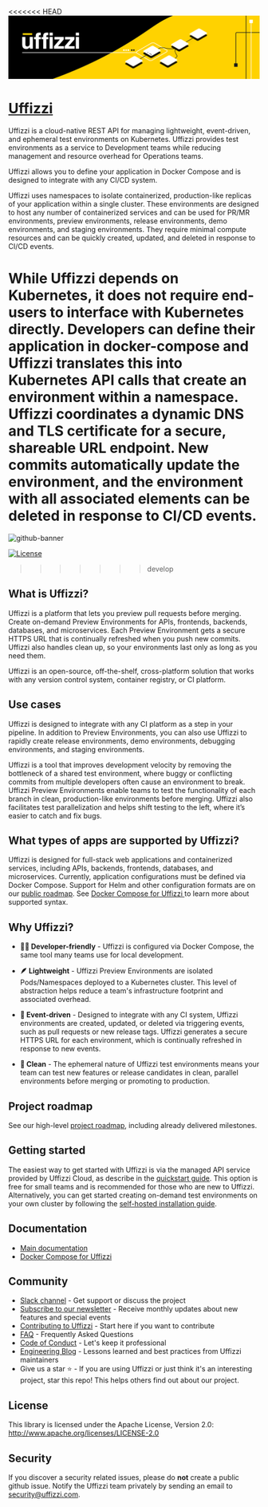 <<<<<<< HEAD
![banner](docs/images/banner.png)

# [Uffizzi](https://uffizzi.com)

Uffizzi is a cloud-native REST API for managing lightweight, event-driven, and ephemeral test environments on Kubernetes. Uffizzi provides test environments as a service to Development teams while reducing management and resource overhead for Operations teams.

Uffizzi allows you to define your application in Docker Compose and is designed to integrate with any CI/CD system.

Uffizzi uses namespaces to isolate containerized, production-like replicas of your application within a single cluster. These environments are designed to host any number of containerized services and can be used for PR/MR environments, preview environments, release environments, demo environments, and staging environments. They require minimal compute resources and can be quickly created, updated, and deleted in response to CI/CD events.

While Uffizzi depends on Kubernetes, it does not require end-users to interface with Kubernetes directly. Developers can define their application in docker-compose and Uffizzi translates this into Kubernetes API calls that create an environment within a namespace. Uffizzi coordinates a dynamic DNS and TLS certificate for a secure, shareable URL endpoint. New commits automatically update the environment, and the environment with all associated elements can be deleted in response to CI/CD events.
=======

![github-banner](https://user-images.githubusercontent.com/7218230/191119628-4d39c65d-465f-4011-9370-d53d7b54d8cc.png)


[![License](https://img.shields.io/badge/License-Apache%202.0-blue.svg)](https://opensource.org/licenses/Apache-2.0)
>>>>>>> develop

## What is Uffizzi?

Uffizzi is a platform that lets you preview pull requests before merging. Create on-demand Preview Environments for APIs, frontends, backends, databases, and microservices. Each Preview Environment gets a secure HTTPS URL that is continually refreshed when you push new commits. Uffizzi also handles clean up, so your environments last only as long as you need them.  

Uffizzi is an open-source, off-the-shelf, cross-platform solution that works with any version control system, container registry, or CI platform.

## Use cases

Uffizzi is designed to integrate with any CI platform as a step in your pipeline. In addition to Preview Environments, you can also use Uffizzi to rapidly create release environments, demo environments, debugging environments, and staging environments.

Uffizzi is a tool that improves development velocity by removing the bottleneck of a shared test environment, where buggy or conflicting commits from multiple developers often cause an environment to break. Uffizzi Preview Environments enable teams to test the functionality of each branch in clean, production-like environments before merging. Uffizzi also facilitates test parallelization and helps shift testing to the left, where it’s easier to catch and fix bugs.

## What types of apps are supported by Uffizzi?

Uffizzi is designed for full-stack web applications and containerized services, including APIs, backends, frontends, databases, and microservices. Currently, application configurations must be defined via Docker Compose. Support for Helm and other configuration formats are on our [public roadmap](https://github.com/orgs/UffizziCloud/projects/2/views/1?layout=board). See [Docker Compose for Uffizzi ](https://docs.uffizzi.com/references/compose-spec/) to learn more about supported syntax.

## Why Uffizzi?

- **👩‍💻 Developer-friendly** - Uffizzi is configured via Docker Compose, the same tool many teams use for local development.

- **🪶 Lightweight** - Uffizzi Preview Environments are isolated Pods/Namespaces deployed to a Kubernetes cluster. This level of abstraction helps reduce a team's infrastructure footprint and associated overhead.

- **🔁 Event-driven** - Designed to integrate with any CI system, Uffizzi environments are created, updated, or deleted via triggering events, such as pull requests or new release tags. Uffizzi generates a secure HTTPS URL for each environment, which is continually refreshed in response to new events.

- **🧼 Clean** - The ephemeral nature of Uffizzi test environments means your team can test new features or release candidates in clean, parallel environments before merging or promoting to production.

## Project roadmap

See our high-level [project roadmap](https://github.com/orgs/UffizziCloud/projects/2/views/1?layout=board), including already delivered milestones.

## Getting started

The easiest way to get started with Uffizzi is via the managed API service provided by Uffizzi Cloud, as describe in the [quickstart guide](https://docs.uffizzi.com). This option is free for small teams and is recommended for those who are new to Uffizzi. Alternatively, you can get started creating on-demand test environments on your own cluster by following the [self-hosted installation guide](INSTALL.md).

## Documentation
- [Main documentation](https://docs.uffizzi.com)
- [Docker Compose for Uffizzi ](https://docs.uffizzi.com/references/compose-spec/)

## Community

- [Slack channel](https://join.slack.com/t/uffizzi/shared_invite/zt-ffr4o3x0-J~0yVT6qgFV~wmGm19Ux9A) - Get support or discuss the project  
- [Subscribe to our newsletter](http://eepurl.com/hsws0b) - Receive monthly updates about new features and special events  
- [Contributing to Uffizzi](CONTRIBUTING.md) - Start here if you want to contribute
- [FAQ](https://uffizzi.com/#faqs) - Frequently Asked Questions
- [Code of Conduct](CODE_OF_CONDUCT.md) - Let's keep it professional
- [Engineering Blog](https://docs.uffizzi.com/engineeringblog/ci-cd-registry/) - Lessons learned and best practices from Uffizzi maintainers
- Give us a star ⭐️ - If you are using Uffizzi or just think it's an interesting project, star this repo! This helps others find out about our project.

## License

This library is licensed under the Apache License, Version 2.0: http://www.apache.org/licenses/LICENSE-2.0

## Security

If you discover a security related issues, please do **not** create a public github issue. Notify the Uffizzi team privately by sending an email to security@uffizzi.com.
